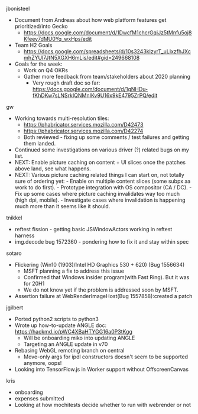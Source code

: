 jbonisteel
  * Document from Andreas about how web platform features get prioritized/into Gecko
    * https://docs.google.com/document/d/1DwcfM1chcrGqiJz5tMnfu5oj8Kfeey7dMU0Yq_wxHps/edit 
  * Team H2 Goals
    * https://docs.google.com/spreadsheets/d/10s3243kIzyrT_uLIxzfhJXcmhZYUl7JtN5XGXH6mLis/edit#gid=249668108
  * Goals for the week:
    * Work on Q4 OKRs
    * Gather more feedback from team/stakeholders about 2020 planning
      * Very rough draft doc so far: https://docs.google.com/document/d/1gNHDu-fKhDKw7sLNSrkIQNMnIKv9U16x9kE4795ZrPQ/edit

gw
 - Working towards multi-resolution tiles:
     - https://phabricator.services.mozilla.com/D42473
     - https://phabricator.services.mozilla.com/D42274
     - Both reviewed - fixing up some comments / test failures and getting them landed.
 - Continued some investigations on various driver (?) related bugs on my list.
 - NEXT: Enable picture caching on content + UI slices once the patches above land, see what happens.
 - NEXT: Various picture caching related things I can start on, not totally sure of ordering yet:
        - Enable on multiple content slices (some subpx aa work to do first).
        - Prototype integration with OS compositor (CA / DC).
        - Fix up some cases where picture caching invalidates way too much (high dpi, mobile).
        - Investigate cases where invalidation is happening much more than it seems like it should.

tnikkel
  * reftest fission - getting basic JSWindowActors working in reftest harness
  * img.decode bug 1572360 - pondering how to fix it and stay within spec

sotaro
  * Flickering (Win10 (1903)/Intel HD Graphics 530 + 620) (Bug 1556634)
    * MSFT planning a fix to address this issue
    * Confirmed that Windows insider program(with Fast Ring). But it was for 20H1
    * We do not know yet if the problem is addressed soon by MSFT.
  * Assertion failure at WebRenderImageHost(Bug 1557858):created a patch

jgilbert
  * Ported python2 scripts to python3
  * Wrote up how-to-update ANGLE doc: https://hackmd.io/pWC4XBaHTYGG16a0P3tKgg
    * Will be onboarding miko into updating ANGLE
    * Targeting an ANGLE update in v70
  * Rebasing WebGL remoting branch on central
    * Move-only args for ipdl constructors doesn't seem to be supported anymore, oops!
  * Looking into TensorFlow.js in Worker support without OffscreenCanvas

kris
  * onboarding
  * expenses submitted
  * Looking at how mochitests decide whether to run with webrender or not
